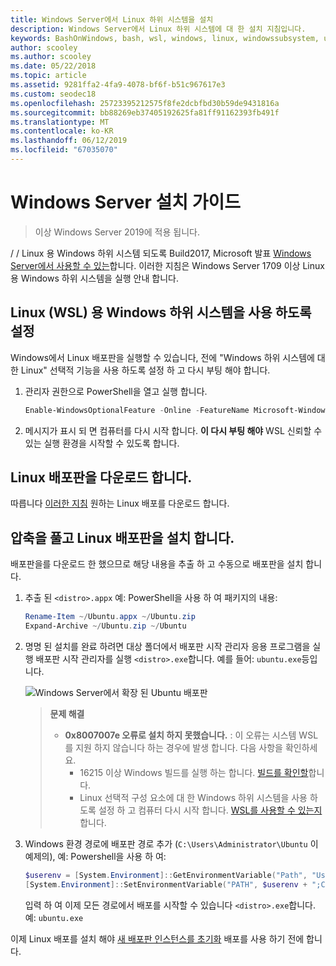 ```yaml
---
title: Windows Server에서 Linux 하위 시스템을 설치
description: Windows Server에서 Linux 하위 시스템에 대 한 설치 지침입니다.
keywords: BashOnWindows, bash, wsl, windows, linux, windowssubsystem, ubuntu, windows server 용 windows 하위 시스템
author: scooley
ms.author: scooley
ms.date: 05/22/2018
ms.topic: article
ms.assetid: 9281ffa2-4fa9-4078-bf6f-b51c967617e3
ms.custom: seodec18
ms.openlocfilehash: 25723395212575f8fe2dcbfbd30b59de9431816a
ms.sourcegitcommit: bb88269eb37405192625fa81ff91162393fb491f
ms.translationtype: MT
ms.contentlocale: ko-KR
ms.lasthandoff: 06/12/2019
ms.locfileid: "67035070"
---
```

# <a name="windows-server-installation-guide"></a>Windows Server 설치 가이드

> 이상 Windows Server 2019에 적용 됩니다.

/ / Linux 용 Windows 하위 시스템 되도록 Build2017, Microsoft 발표 [Windows Server에서 사용할 수 있는](https://blogs.technet.microsoft.com/hybridcloud/2017/05/10/windows-server-for-developers-news-from-microsoft-build-2017/)합니다.  이러한 지침은 Windows Server 1709 이상 Linux 용 Windows 하위 시스템을 실행 안내 합니다.

## <a name="enable-the-windows-subsystem-for-linux-wsl"></a>Linux (WSL) 용 Windows 하위 시스템을 사용 하도록 설정

Windows에서 Linux 배포판을 실행할 수 있습니다, 전에 "Windows 하위 시스템에 대 한 Linux" 선택적 기능을 사용 하도록 설정 하 고 다시 부팅 해야 합니다.

1. 관리자 권한으로 PowerShell을 열고 실행 합니다.
    ```powershell
    Enable-WindowsOptionalFeature -Online -FeatureName Microsoft-Windows-Subsystem-Linux
    ```

2. 메시지가 표시 되 면 컴퓨터를 다시 시작 합니다. **이 다시 부팅 해야** WSL 신뢰할 수 있는 실행 환경을 시작할 수 있도록 합니다.

## <a name="download-a-linux-distro"></a>Linux 배포판을 다운로드 합니다.

따릅니다 [이러한 지침](install-manual.md) 원하는 Linux 배포를 다운로드 합니다.

## <a name="extract-and-install-a-linux-distro"></a>압축을 풀고 Linux 배포판을 설치 합니다.
배포판을를 다운로드 한 했으므로 해당 내용을 추출 하 고 수동으로 배포판을 설치 합니다.

1. 추출 된 `<distro>.appx` 예: PowerShell을 사용 하 여 패키지의 내용:

    ```powershell
    Rename-Item ~/Ubuntu.appx ~/Ubuntu.zip
    Expand-Archive ~/Ubuntu.zip ~/Ubuntu
    ```

2. 명명 된 설치를 완료 하려면 대상 폴더에서 배포판 시작 관리자 응용 프로그램을 실행 배포판 시작 관리자를 실행 `<distro>.exe`합니다. 예를 들어: `ubuntu.exe`등입니다.

    ![Windows Server에서 확장 된 Ubuntu 배포판](media/server-appx-expand.png)

    > **문제 해결**
    > * **0x8007007e 오류로 설치 하지 못했습니다.** : 이 오류는 시스템 WSL를 지원 하지 않습니다 하는 경우에 발생 합니다. 다음 사항을 확인하세요.
    >   * 16215 이상 Windows 빌드를 실행 하는 합니다. [빌드를 확인할](troubleshooting.md#check-your-build-number)합니다.
    >   * Linux 선택적 구성 요소에 대 한 Windows 하위 시스템을 사용 하도록 설정 하 고 컴퓨터 다시 시작 합니다.  [WSL를 사용할 수 있는지](troubleshooting.md#confirm-wsl-is-enabled)합니다.
    
3. Windows 환경 경로에 배포판 경로 추가 (`C:\Users\Administrator\Ubuntu` 이 예제의), 예: Powershell을 사용 하 여:
        
    ```powershell
    $userenv = [System.Environment]::GetEnvironmentVariable("Path", "User")
    [System.Environment]::SetEnvironmentVariable("PATH", $userenv + ";C:\Users\Administrator\Ubuntu", "User")
    ```
    입력 하 여 이제 모든 경로에서 배포를 시작할 수 있습니다 `<distro>.exe`합니다. 예: `ubuntu.exe`

이제 Linux 배포를 설치 해야 [새 배포판 인스턴스를 초기화](initialize-distro.md) 배포를 사용 하기 전에 합니다.
